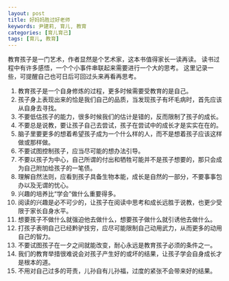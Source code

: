 ```yaml
---
layout: post
title: 好妈妈胜过好老师
keywords: 尹建莉, 育儿, 教育
categories: [育儿育己]
tags: [育儿, 教育]
---
```

教育孩子是一门艺术，作者显然是个艺术家，这本书值得家长一读再读。
读书过程中有许多感悟，一个个小事件串联起来需要进行一个大的思考。
这里记录一些，可提醒自己也可日后可回过头来再看再思考。 

1.	教育孩子是一个自身修炼的过程，更多时候需要受教育的是自己。
2.	孩子身上表现出来的恰是我们自己的品质，当发现孩子有坏毛病时，首先应该从自身去寻找。
3.	不要低估孩子的能力，很多时候我们的估计是错的，反而限制了孩子的成长。
4.	不要总是说教，要让孩子自己去尝试，孩子在尝试中的成长才是实实在在的。
5.	脑子里要更多的想着希望孩子成为一个什么样的人，而不是想着孩子应该这样做或那样做。
6.	不要试图控制孩子，应当尽可能的想办法引导。
7.	不要以孩子为中心，自己所谓的付出和牺牲可能并不是孩子想要的，那只会成为自己附加给孩子的一笔债。
8.	理解自然法则，应看到孩子具备生物本能，成长是自然的一部分，不要事事包办以及无谓的忧心。
9.	兴趣的培养比“学会”做什么重要得多。
10.	阅读的兴趣是必不可少的，让孩子在阅读中思考和成长远胜于说教，也更少受限于家长自身水平。
11.	想要孩子不做什么就强迫他去做什么，想要孩子做什么就引诱他去做什么。
12.	打孩子表明自己已经黔驴技穷，应尽可能限制自己动用武力，从而更多的动用自己的智力。
13.	不要试图孩子在一夕之间就能改变，耐心永远是教育孩子必须的条件之一。
14.	我们的教育举措很难说会对孩子产生好的或坏的结果，让孩子学会自身成长才是根本的道。
15.	不用对自己过多的苛责，儿孙自有儿孙福，过度的紧张不会带来好的结果。 